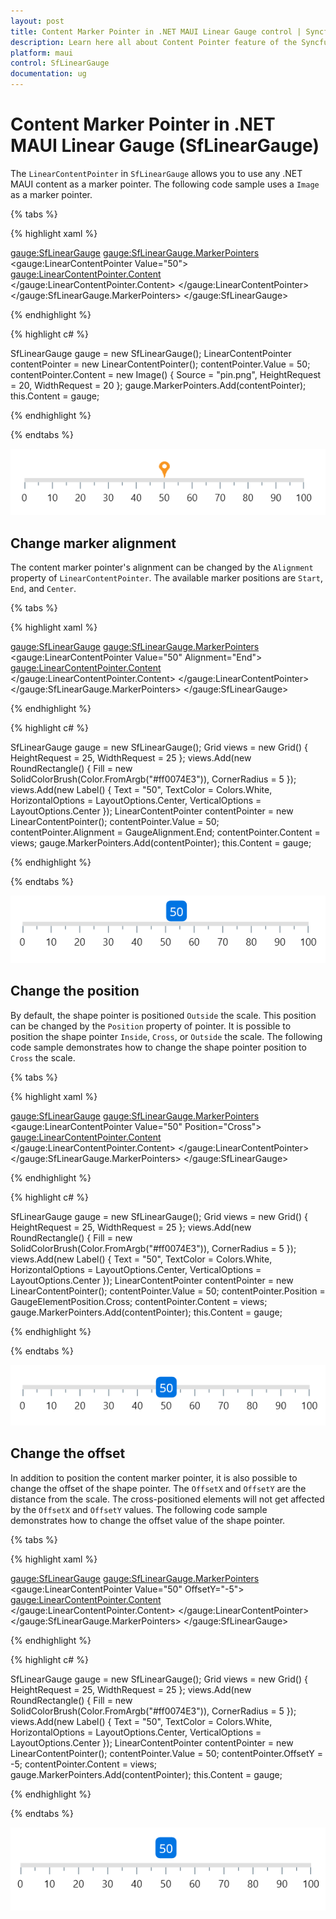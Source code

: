 ```yaml
---
layout: post
title: Content Marker Pointer in .NET MAUI Linear Gauge control | Syncfusion
description: Learn here all about Content Pointer feature of the Syncfusion .NET MAUI Linear Gauge control, including image, text pointer support and more.
platform: maui
control: SfLinearGauge
documentation: ug
---
```


# Content Marker Pointer in .NET MAUI Linear Gauge (SfLinearGauge)

The `LinearContentPointer` in `SfLinearGauge` allows you to use any .NET MAUI content as a marker pointer. The following code sample uses a `Image` as a marker pointer.

{% tabs %}

{% highlight xaml %}

<gauge:SfLinearGauge>
                <gauge:SfLinearGauge.MarkerPointers>
                    <gauge:LinearContentPointer Value="50">
                        <gauge:LinearContentPointer.Content>
                            <Image Source="pin.png" HeightRequest="20" 
                                   WidthRequest="20"/>
                        </gauge:LinearContentPointer.Content>
                    </gauge:LinearContentPointer>
                </gauge:SfLinearGauge.MarkerPointers>
            </gauge:SfLinearGauge>

{% endhighlight %}

{% highlight c# %}

SfLinearGauge gauge = new SfLinearGauge();
		LinearContentPointer contentPointer = new LinearContentPointer();
		contentPointer.Value = 50;
		contentPointer.Content = new Image() { Source = "pin.png", HeightRequest = 20, WidthRequest = 20 };
		gauge.MarkerPointers.Add(contentPointer);
		this.Content = gauge;

{% endhighlight %}

{% endtabs %}

![Initialize linear gauge for content pointer](images/content-pointer/default_content_pointer.PNG)

## Change marker alignment

The content marker pointer's alignment can be changed by the `Alignment` property of `LinearContentPointer`. The available marker positions are `Start`, `End`, and `Center`. 

{% tabs %}

{% highlight xaml %}

<gauge:SfLinearGauge>
                <gauge:SfLinearGauge.MarkerPointers>
                    <gauge:LinearContentPointer Value="50" Alignment="End">
                        <gauge:LinearContentPointer.Content>
                            <Grid HeightRequest="25" WidthRequest="25">
                                <RoundRectangle CornerRadius="5" 
                                                Fill="#ff0074E3"/>
                                <Label Text="50" HorizontalOptions="Center"
                                   VerticalOptions="Center" TextColor="White"/>
                            </Grid>
                        </gauge:LinearContentPointer.Content>
                    </gauge:LinearContentPointer>
                </gauge:SfLinearGauge.MarkerPointers>
            </gauge:SfLinearGauge>

{% endhighlight %}

{% highlight c# %}

SfLinearGauge gauge = new SfLinearGauge();
		Grid views = new Grid() { HeightRequest = 25, WidthRequest = 25 };
		views.Add(new RoundRectangle()
		{
			Fill = new SolidColorBrush(Color.FromArgb("#ff0074E3")),
			CornerRadius = 5
		});
		views.Add(new Label()
		{
			Text = "50",
			TextColor = Colors.White,
			HorizontalOptions = LayoutOptions.Center,
			VerticalOptions = LayoutOptions.Center
		});
		LinearContentPointer contentPointer = new LinearContentPointer();
		contentPointer.Value = 50;
		contentPointer.Alignment = GaugeAlignment.End;
		contentPointer.Content = views;
		gauge.MarkerPointers.Add(contentPointer);
		this.Content = gauge;

{% endhighlight %}

{% endtabs %}

![Customize size of content pointer](images/content-pointer/content_alignment.PNG)

## Change the position

By default, the shape pointer is positioned `Outside` the scale. This position can be changed by the `Position` property of pointer. It is possible to position the shape pointer `Inside`, `Cross`, or `Outside` the scale. The following code sample demonstrates how to change the shape pointer position to `Cross` the scale. 

{% tabs %}

{% highlight xaml %}

<gauge:SfLinearGauge>
                <gauge:SfLinearGauge.MarkerPointers>
                    <gauge:LinearContentPointer Value="50" Position="Cross">
                        <gauge:LinearContentPointer.Content>
                            <Grid HeightRequest="25" WidthRequest="25">
                                <RoundRectangle CornerRadius="5" 
                                                Fill="#ff0074E3"/>
                                <Label Text="50" HorizontalOptions="Center"
                                   VerticalOptions="Center" TextColor="White"/>
                            </Grid>
                        </gauge:LinearContentPointer.Content>
                    </gauge:LinearContentPointer>
                </gauge:SfLinearGauge.MarkerPointers>
            </gauge:SfLinearGauge>

{% endhighlight %}

{% highlight c# %}

SfLinearGauge gauge = new SfLinearGauge();
		Grid views = new Grid() { HeightRequest = 25, WidthRequest = 25 };
		views.Add(new RoundRectangle()
		{
			Fill = new SolidColorBrush(Color.FromArgb("#ff0074E3")),
			CornerRadius = 5
		});
		views.Add(new Label()
		{
			Text = "50",
			TextColor = Colors.White,
			HorizontalOptions = LayoutOptions.Center,
			VerticalOptions = LayoutOptions.Center
		});
		LinearContentPointer contentPointer = new LinearContentPointer();
		contentPointer.Value = 50;
		contentPointer.Position = GaugeElementPosition.Cross;
		contentPointer.Content = views;
		gauge.MarkerPointers.Add(contentPointer);
		this.Content = gauge;

{% endhighlight %}

{% endtabs %}

![Change content pointer position](images/content-pointer/content_pointer_position.PNG)

## Change the offset

In addition to position the content marker pointer, it is also possible to change the offset of the shape pointer. The `OffsetX` and `OffsetY` are the distance from the scale. The cross-positioned elements will not get affected by the `OffsetX` and `OffsetY` values. The following code sample demonstrates how to change the offset value of the shape pointer. 

{% tabs %}

{% highlight xaml %}

<gauge:SfLinearGauge>
                <gauge:SfLinearGauge.MarkerPointers>
                    <gauge:LinearContentPointer Value="50" OffsetY="-5">
                        <gauge:LinearContentPointer.Content>
                            <Grid HeightRequest="25" WidthRequest="25">
                                <RoundRectangle CornerRadius="5" 
                                                Fill="#ff0074E3"/>
                                <Label Text="50" HorizontalOptions="Center"
                                   VerticalOptions="Center" TextColor="White"/>
                            </Grid>
                        </gauge:LinearContentPointer.Content>
                    </gauge:LinearContentPointer>
                </gauge:SfLinearGauge.MarkerPointers>
            </gauge:SfLinearGauge>

{% endhighlight %}

{% highlight c# %}

SfLinearGauge gauge = new SfLinearGauge();
		Grid views = new Grid() { HeightRequest = 25, WidthRequest = 25 };
		views.Add(new RoundRectangle()
		{
			Fill = new SolidColorBrush(Color.FromArgb("#ff0074E3")),
			CornerRadius = 5
		});
		views.Add(new Label()
		{
			Text = "50",
			TextColor = Colors.White,
			HorizontalOptions = LayoutOptions.Center,
			VerticalOptions = LayoutOptions.Center
		});
		LinearContentPointer contentPointer = new LinearContentPointer();
		contentPointer.Value = 50;
		contentPointer.OffsetY = -5;
		contentPointer.Content = views;
		gauge.MarkerPointers.Add(contentPointer);
		this.Content = gauge;

{% endhighlight %}

{% endtabs %}

![Customize linear gauge bar pointer offset](images/content-pointer/content_pointer_offset.PNG)
